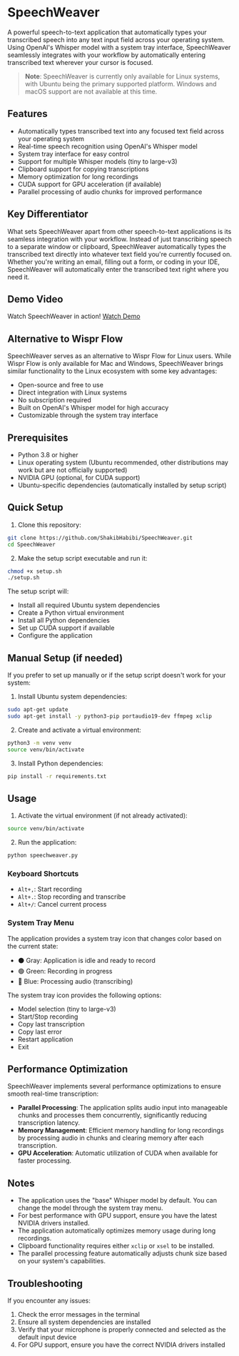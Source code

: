 # SpeechWeaver

A powerful speech-to-text application that automatically types your transcribed speech into any text input field across your operating system. Using OpenAI's Whisper model with a system tray interface, SpeechWeaver seamlessly integrates with your workflow by automatically entering transcribed text wherever your cursor is focused.

> **Note**: SpeechWeaver is currently only available for Linux systems, with Ubuntu being the primary supported platform. Windows and macOS support are not available at this time.

## Features

- Automatically types transcribed text into any focused text field across your operating system
- Real-time speech recognition using OpenAI's Whisper model
- System tray interface for easy control
- Support for multiple Whisper models (tiny to large-v3)
- Clipboard support for copying transcriptions
- Memory optimization for long recordings
- CUDA support for GPU acceleration (if available)
- Parallel processing of audio chunks for improved performance

## Key Differentiator

What sets SpeechWeaver apart from other speech-to-text applications is its seamless integration with your workflow. Instead of just transcribing speech to a separate window or clipboard, SpeechWeaver automatically types the transcribed text directly into whatever text field you're currently focused on. Whether you're writing an email, filling out a form, or coding in your IDE, SpeechWeaver will automatically enter the transcribed text right where you need it.

## Demo Video

Watch SpeechWeaver in action! [Watch Demo](demo.mkv)

## Alternative to Wispr Flow

SpeechWeaver serves as an alternative to Wispr Flow for Linux users. While Wispr Flow is only available for Mac and Windows, SpeechWeaver brings similar functionality to the Linux ecosystem with some key advantages:

- Open-source and free to use
- Direct integration with Linux systems
- No subscription required
- Built on OpenAI's Whisper model for high accuracy
- Customizable through the system tray interface

## Prerequisites

- Python 3.8 or higher
- Linux operating system (Ubuntu recommended, other distributions may work but are not officially supported)
- NVIDIA GPU (optional, for CUDA support)
- Ubuntu-specific dependencies (automatically installed by setup script)

## Quick Setup

1. Clone this repository:
```bash
git clone https://github.com/ShakibHabibi/SpeechWeaver.git
cd SpeechWeaver
```

2. Make the setup script executable and run it:
```bash
chmod +x setup.sh
./setup.sh
```

The setup script will:
- Install all required Ubuntu system dependencies
- Create a Python virtual environment
- Install all Python dependencies
- Set up CUDA support if available
- Configure the application

## Manual Setup (if needed)

If you prefer to set up manually or if the setup script doesn't work for your system:

1. Install Ubuntu system dependencies:
```bash
sudo apt-get update
sudo apt-get install -y python3-pip portaudio19-dev ffmpeg xclip
```

2. Create and activate a virtual environment:
```bash
python3 -m venv venv
source venv/bin/activate
```

3. Install Python dependencies:
```bash
pip install -r requirements.txt
```

## Usage

1. Activate the virtual environment (if not already activated):
```bash
source venv/bin/activate
```

2. Run the application:
```bash
python speechweaver.py
```

### Keyboard Shortcuts

- `Alt+,`: Start recording
- `Alt+.`: Stop recording and transcribe
- `Alt+/`: Cancel current process

### System Tray Menu

The application provides a system tray icon that changes color based on the current state:
- ⚫ Gray: Application is idle and ready to record
- 🟢 Green: Recording in progress
- 🔵 Blue: Processing audio (transcribing)

The system tray icon provides the following options:
- Model selection (tiny to large-v3)
- Start/Stop recording
- Copy last transcription
- Copy last error
- Restart application
- Exit

## Performance Optimization

SpeechWeaver implements several performance optimizations to ensure smooth real-time transcription:

- **Parallel Processing**: The application splits audio input into manageable chunks and processes them concurrently, significantly reducing transcription latency.
- **Memory Management**: Efficient memory handling for long recordings by processing audio in chunks and clearing memory after each transcription.
- **GPU Acceleration**: Automatic utilization of CUDA when available for faster processing.

## Notes

- The application uses the "base" Whisper model by default. You can change the model through the system tray menu.
- For best performance with GPU support, ensure you have the latest NVIDIA drivers installed.
- The application automatically optimizes memory usage during long recordings.
- Clipboard functionality requires either `xclip` or `xsel` to be installed.
- The parallel processing feature automatically adjusts chunk size based on your system's capabilities.

## Troubleshooting

If you encounter any issues:

1. Check the error messages in the terminal
2. Ensure all system dependencies are installed
3. Verify that your microphone is properly connected and selected as the default input device
4. For GPU support, ensure you have the correct NVIDIA drivers installed
